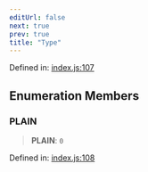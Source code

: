 ```yaml
---
editUrl: false
next: true
prev: true
title: "Type"
---
```


Defined in: [index.js:107](https://github.com/vasco-santos/hash-stream/blob/main/packages/streamer/src/index.js#L107)

## Enumeration Members

### PLAIN

> **PLAIN**: `0`

Defined in: [index.js:108](https://github.com/vasco-santos/hash-stream/blob/main/packages/streamer/src/index.js#L108)

